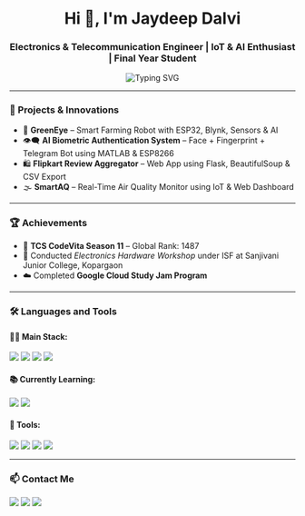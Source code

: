 <h1 align="center">Hi 👋, I'm Jaydeep Dalvi</h1>
<h3 align="center">Electronics & Telecommunication Engineer | IoT & AI Enthusiast | Final Year Student</h3>

<p align="center">
  <img src="https://readme-typing-svg.herokuapp.com?font=Fira+Code&duration=3000&pause=1000&color=00BFFF&center=true&vCenter=true&multiline=true&width=500&height=80&lines=Final+Year+Engineering+Student;IoT+%2B+AI+Developer;Hackathon+Finalist;Always+Learning+%E2%9C%8C%EF%B8%8F" alt="Typing SVG" />
</p>

---

### 🚀 Projects & Innovations
- 🌱 **GreenEye** – Smart Farming Robot with ESP32, Blynk, Sensors & AI
- 👁️‍🗨️ **AI Biometric Authentication System** – Face + Fingerprint + Telegram Bot using MATLAB & ESP8266
- 🛍️ **Flipkart Review Aggregator** – Web App using Flask, BeautifulSoup & CSV Export
- 🌫️ **SmartAQ** – Real-Time Air Quality Monitor using IoT & Web Dashboard

---

### 🏆 Achievements
- 🥇 **TCS CodeVita Season 11** – Global Rank: 1487
- 📜 Conducted *Electronics Hardware Workshop* under ISF at Sanjivani Junior College, Kopargaon
- ☁️ Completed **Google Cloud Study Jam Program**

---

### 🛠️ Languages and Tools

#### 👨‍💻 Main Stack:
<p>
  <img src="https://img.shields.io/badge/Python-3776AB?style=for-the-badge&logo=python&logoColor=white" />
  <img src="https://img.shields.io/badge/MATLAB-0076A8?style=for-the-badge&logo=Mathworks&logoColor=white" />
  <img src="https://img.shields.io/badge/Flask-000000?style=for-the-badge&logo=flask&logoColor=white" />
  <img src="https://img.shields.io/badge/C++-00599C?style=for-the-badge&logo=cplusplus&logoColor=white" />
</p>

#### 📚 Currently Learning:
<p>
  <img src="https://img.shields.io/badge/TensorFlow-FF6F00?style=for-the-badge&logo=tensorflow&logoColor=white" />
  <img src="https://img.shields.io/badge/OpenCV-5C3EE8?style=for-the-badge&logo=opencv&logoColor=white" />
</p>

#### 🧰 Tools:
<p>
  <img src="https://img.shields.io/badge/ESP32-000000?style=for-the-badge&logo=espressif&logoColor=white" />
  <img src="https://img.shields.io/badge/ThingSpeak-0082C9?style=for-the-badge&logo=mathworks&logoColor=white" />
  <img src="https://img.shields.io/badge/Firebase-FFCA28?style=for-the-badge&logo=firebase&logoColor=black" />
  <img src="https://img.shields.io/badge/VSCode-007ACC?style=for-the-badge&logo=visual-studio-code&logoColor=white" />
</p>

---

### 📫 Contact Me
<p>
  <a href="mailto:dalvijaydeep3814@gmail.com"><img src="https://img.shields.io/badge/Gmail-D14836?style=for-the-badge&logo=gmail&logoColor=white" /></a>
  <a href="https://www.linkedin.com/in/jaydeepdalvi/"><img src="https://img.shields.io/badge/LinkedIn-0A66C2?style=for-the-badge&logo=linkedin&logoColor=white" /></a>
  <a href="https://github.com/dalvijaydeep3814"><img src="https://img.shields.io/badge/GitHub-181717?style=for-the-badge&logo=github&logoColor=white" /></a>
</p>
